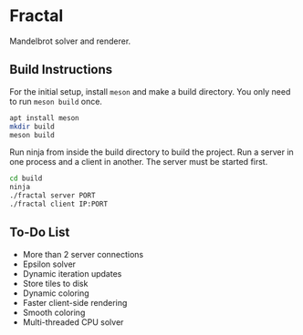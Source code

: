 # Fractal

Mandelbrot solver and renderer.

## Build Instructions

For the initial setup, install `meson` and make a build directory. You only need to run `meson build` once.

```bash
apt install meson
mkdir build
meson build
```

Run ninja from inside the build directory to build the project. Run a server in one process and a client in another. The server must be started first.

```bash
cd build
ninja
./fractal server PORT
./fractal client IP:PORT
```

## To-Do List

- More than 2 server connections
- Epsilon solver
- Dynamic iteration updates
- Store tiles to disk
- Dynamic coloring
- Faster client-side rendering
- Smooth coloring
- Multi-threaded CPU solver